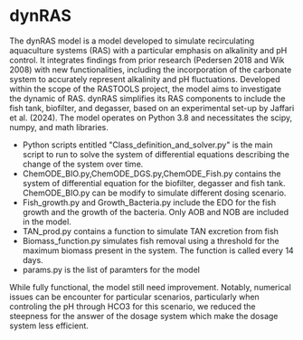 # dynRAS
The dynRAS model is a model developed to simulate recirculating aquaculture systems (RAS) with a particular emphasis on alkalinity and pH control. It integrates findings from prior research (Pedersen 2018 and Wik 2008) with new functionalities, including the incorporation of the carbonate system to accurately represent alkalinity and pH fluctuations. Developed within the scope of the RASTOOLS project, the model aims to investigate the dynamic of RAS. dynRAS simplifies its RAS components to include the fish tank, biofilter, and degasser, based on an experimental set-up by Jaffari et al. (2024). The model operates on Python 3.8 and necessitates the scipy, numpy, and math libraries.

* Python scripts entitled "Class_definition_and_solver.py" is the main script to run to solve the system of differential equations describing the change of the system over time. 
* ChemODE_BIO.py,ChemODE_DGS.py,ChemODE_Fish.py contains the system of differential equation for the biofilter, degasser and fish tank. ChemODE_BIO.py can be modify to simulate different dosing scenario.
* Fish_growth.py and Growth_Bacteria.py include the EDO for the fish growth and the growth of the bacteria. Only AOB and NOB are included in the model.
* TAN_prod.py contains a function to simulate TAN excretion from fish
* Biomass_function.py simulates fish removal using a threshold for the maximum biomass present in the system. The function is called every 14 days.
* params.py is the list of paramters for the model

While fully functional, the model still need improvement. Notably, numerical issues can be encounter for particular scenarios, particularly when controling the pH through HCO3 for this scenario, we reduced the steepness for the answer of the dosage system which make the dosage system less efficient. 
